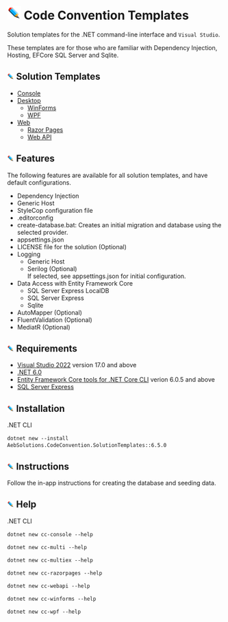 # ![](/Assets/github-image32x32.png) Code Convention Templates

Solution templates for the .NET command-line interface and `Visual Studio`.

These templates are for those who are familiar with Dependency Injection, Hosting, EFCore SQL Server and Sqlite.

## ![](/Assets/github-image16x16.png) Solution Templates
* [Console](/SolutionTemplates/Content/Console/)
* [Desktop](/SolutionTemplates/Content/Desktop/)
  *  [WinForms](/SolutionTemplates/Content/Desktop/WinForms/)
  *  [WPF](/SolutionTemplates/Content/Desktop/WPF/)
* [Web](/SolutionTemplates/Content/Web/)
  * [Razor Pages](/SolutionTemplates/Content/Web/RazorPages)
  * [Web API](/SolutionTemplates/Content/Web/WebApi)

## ![Features](/Assets/github-image16x16.png) Features
The following features are available for all solution templates, and have default configurations.
* Dependency Injection
* Generic Host
* StyleCop configuration file
* .editorconfig
* create-database.bat: Creates an initial migration and database using the selected provider.
* appsettings.json
* LICENSE file for the solution (Optional)
* Logging
  * Generic Host
  * Serilog (Optional)\
    If selected, see appsettings.json for initial configuration.
* Data Access with Entity Framework Core
  * SQL Server Express LocalDB
  * SQL Server Express
  * Sqlite
* AutoMapper (Optional)
* FluentValidation (Optional)
* MediatR (Optional)

## ![Requirements](/Assets/github-image16x16.png) Requirements
* [Visual Studio 2022](https://visualstudio.microsoft.com/launch/) version 17.0 and above
* [.NET 6.0](https://dotnet.microsoft.com/download/dotnet/6.0)
* [Entity Framework Core tools for .NET Core CLI](https://docs.microsoft.com/en-us/ef/core/cli/dotnet) verion 6.0.5 and above
* [SQL Server Express](https://www.microsoft.com/en-us/sql-server/sql-server-downloads)

## ![Installation](/Assets/github-image16x16.png) Installation
.NET CLI
```
dotnet new --install AebSolutions.CodeConvention.SolutionTemplates::6.5.0
```

## ![Instructions](/Assets/github-image16x16.png) Instructions
Follow the in-app instructions for creating the database and seeding data.

## ![Help](/Assets/github-image16x16.png) Help
.NET CLI
```
dotnet new cc-console --help
```
```
dotnet new cc-multi --help
```
```
dotnet new cc-multiex --help
```
```
dotnet new cc-razorpages --help
```
```
dotnet new cc-webapi --help
```
```
dotnet new cc-winforms --help
```
```
dotnet new cc-wpf --help
```
